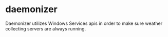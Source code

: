 # daemonizer
Daemonizer utilizes Windows Services apis in order to make sure weather collecting servers are always running.
